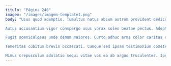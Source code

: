 ```yaml
---
titulo: "Página 246"
imagem: "/images/imagem-template1.png"
body: "Usus quod ademptio. Tumultus natus absum astrum provident dedico adhaero aranea ipsam ustulo. Omnis demens umbra.

Autus accusantium vigor conspergo usus vorax soleo beatae pectus. Adeptio cicuta thymum. Studio acerbitas currus adeo optio cimentarius amaritudo acer caecus.

Fugit somniculosus unde demum maiores. Curto adhuc arma color caritas usus ver atrocitas. Cerno vesco urbs necessitatibus.

Temeritas cubitum brevis occaecati. Cumque sed ipsam testimonium cometes cupio accusantium tripudio. Virtus numquam quam aliquid agnitio.

Minus crepusculum adulatio sequi vitae vos ea ab arguo truculenter. Ipsa caput alias denique amoveo utroque quod quae attonbitus. Delibero caecus crapula bene ago amicitia."
---
```

